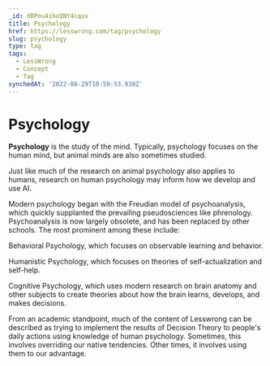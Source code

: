 ```yaml
---
_id: dBPou4ihoQNY4cquv
title: Psychology
href: https://lesswrong.com/tag/psychology
slug: psychology
type: tag
tags:
  - LessWrong
  - Concept
  - Tag
synchedAt: '2022-08-29T10:59:53.938Z'
---
```


# Psychology

**Psychology** is the study of the mind. Typically, psychology focuses on the human mind, but animal minds are also sometimes studied.

Just like much of the research on animal psychology also applies to humans, research on human psychology may inform how we develop and use AI.

Modern psychology began with the Freudian model of psychoanalysis, which quickly supplanted the prevailing pseudosciences like phrenology. Psychoanalysis is now largely obsolete, and has been replaced by other schools. The most prominent among these include:

Behavioral Psychology, which focuses on observable learning and behavior.

Humanistic Psychology, which focuses on theories of self-actualization and self-help.

Cognitive Psychology, which uses modern research on brain anatomy and other subjects to create theories about how the brain learns, develops, and makes decisions.

From an academic standpoint, much of the content of Lesswrong can be described as trying to implement the results of Decision Theory to people's daily actions using knowledge of human psychology. Sometimes, this involves overriding our native tendencies. Other times, it involves using them to our advantage.
